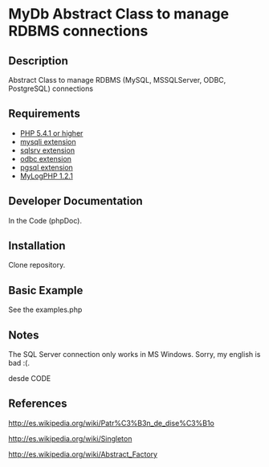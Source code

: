 # MyDb Abstract Class to manage RDBMS connections #

## Description ##
Abstract Class to manage RDBMS (MySQL, MSSQLServer, ODBC, PostgreSQL) connections

## Requirements ##
* [PHP 5.4.1 or higher](http://www.php.net/)
* [mysqli extension](http://www.php.net/)
* [sqlsrv extension](http://msdn.microsoft.com/en-us/sqlserver/ff657782.aspx/)
* [odbc extension](http://www.php.net/)
* [pgsql extension](http://www.php.net/)
* [MyLogPHP 1.2.1](https://code.google.com/p/mylogphp/)

## Developer Documentation ##
In the Code (phpDoc).

## Installation ##
Clone repository.

## Basic Example ##
See the examples.php

## Notes ##
The SQL Server connection only works in MS Windows.
Sorry, my english is bad :(.

desde CODE

## References ##
http://es.wikipedia.org/wiki/Patr%C3%B3n_de_dise%C3%B1o

http://es.wikipedia.org/wiki/Singleton

http://es.wikipedia.org/wiki/Abstract_Factory




